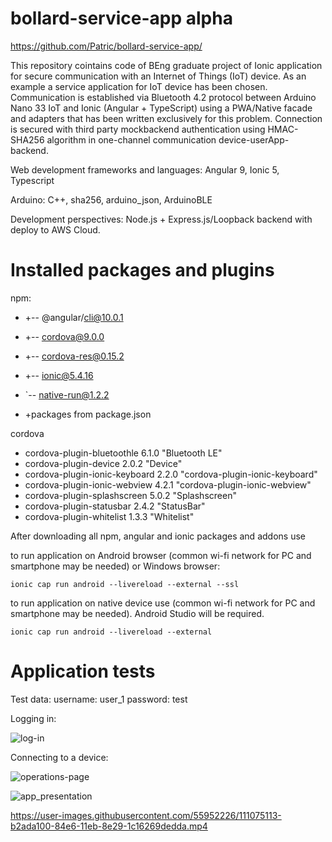 # bollard-service-app alpha

https://github.com/Patric/bollard-service-app/

This repository cointains code of BEng graduate project of Ionic application for secure communication with an Internet of Things (IoT) device. As an example a service application for IoT device has been chosen. Communication is established via Bluetooth 4.2 protocol between Arduino Nano 33 IoT and Ionic (Angular + TypeScript) using a PWA/Native facade and adapters that has been written exclusively for this problem. Connection is secured with third party mockbackend authentication using HMAC-SHA256 algorithm in one-channel communication device-userApp-backend.


Web development frameworks and languages: Angular 9, Ionic 5, Typescript

Arduino: C++, sha256, arduino_json, ArduinoBLE

Development perspectives:
Node.js + Express.js/Loopback backend with deploy to AWS Cloud.

# Installed packages and plugins

npm:
+ +-- @angular/cli@10.0.1
+ +-- cordova@9.0.0
+ +-- cordova-res@0.15.2
+ +-- ionic@5.4.16
+ `-- native-run@1.2.2

+ +packages from package.json

cordova

+ cordova-plugin-bluetoothle 6.1.0 "Bluetooth LE"
+ cordova-plugin-device 2.0.2 "Device"
+ cordova-plugin-ionic-keyboard 2.2.0 "cordova-plugin-ionic-keyboard"
+ cordova-plugin-ionic-webview 4.2.1 "cordova-plugin-ionic-webview"
+ cordova-plugin-splashscreen 5.0.2 "Splashscreen"
+ cordova-plugin-statusbar 2.4.2 "StatusBar"
+ cordova-plugin-whitelist 1.3.3 "Whitelist"

After downloading all npm, angular and ionic packages and addons use

to run application on Android browser (common wi-fi network for PC and smartphone may be needed) or Windows browser:
```
ionic cap run android --livereload --external --ssl
```
to run application on native device use (common wi-fi network for PC and smartphone may be needed). Android Studio will be required.
```
ionic cap run android --livereload --external
```

# Application tests

Test data:
username: user_1 
password: test

Logging in:

![log-in](https://user-images.githubusercontent.com/55952226/111076721-c1e41d00-84ed-11eb-8aaf-e04c6e06aa93.gif)

Connecting to a device:

![operations-page](https://user-images.githubusercontent.com/55952226/111076820-4e8edb00-84ee-11eb-843a-3933edd13361.gif)


![app_presentation](https://user-images.githubusercontent.com/55952226/111075999-b3483680-84ea-11eb-902a-d705c5d64d63.gif)


https://user-images.githubusercontent.com/55952226/111075113-b2ada100-84e6-11eb-8e29-1c16269dedda.mp4


